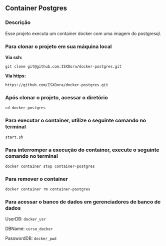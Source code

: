 ## Container Postgres 

### Descrição 

Esse projeto executa um container docker com uma imagem do postgresql.

### Para clonar o projeto em sua máquina local

**Via ssh:**

```git clone git@github.com:ISXDora/docker-postgres.git```

**Via https:**

```https://github.com/ISXDora/docker-postgres.git```

### Após clonar o projeto, acessar o diretório

```cd docker-postgres```

### Para executar o container, utilize o seguinte comando no terminal

``` start.sh ```

### Para interromper a execução do container, execute o seguinte comando no terminal

``` docker container stop container-postgres ```

### Para remover o container

``` docker container rm container-postgres ```

### Para acessar o banco de dados em gerenciadores de banco de dados 


UserDB: `docker_usr`

DBName: `curso_docker`

PasswordDB: `docker_pwd`

